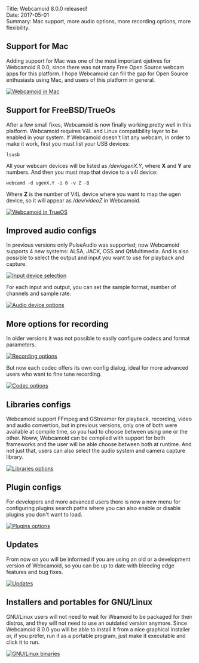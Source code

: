 Title: Webcamoid 8.0.0 released!  
Date: 2017-05-01  
Summary: Mac support, more audio options, more recording options, more flexibility.  

## Support for Mac ##

Adding support for Mac was one of the most important ojetives for Webcamoid 8.0.0, since there was not many Free Open Source webcam apps for this platform. I hope Webcamoid can fill the gap for Open Source enthusiasts using Mac, and users of this platform in general.

<div class="img-preview">
    <a href="/images/20170501-1/WebcamoidInMac.png">
        <img src="/images/20170501-1/WebcamoidInMac.png" alt="Webcamoid in Mac" title="Webcamoid in Mac" />
    </a>
</div>

## Support for FreeBSD/TrueOs ##

After a few small fixes, Webcamoid is now finally working pretty well in this platform. Webcamoid requires V4L and Linux compatibility layer to be enabled in your system. If Webcamoid doesn't list any webcam, in order to make it work, first you must list your USB devices:

    lsusb

All your webcam devices will be listed as _/dev/ugenX.Y_, where **X** and **Y** are numbers. And then you must map that device to a v4l device:

    webcamd -d ugenX.Y -i 0 -v Z -B

Where **Z** is the number of V4L device where you want to map the ugen device, so it will appear as _/dev/videoZ_ in Webcamoid.

<div class="img-preview">
    <a href="/images/20170501-1/WebcamoidInTrueOS.png">
        <img src="/images/20170501-1/WebcamoidInTrueOS.png" alt="Webcamoid in TrueOS" title="Webcamoid in TrueOS" />
    </a>
</div>

## Improved audio configs ##

In previous versions only PulseAudio was supported; now Webcamoid supports 4 new systems: ALSA, JACK, OSS and QtMultimedia. And is also possible to select the output and input you want to use for playback and capture.

<div class="img-preview">
    <a href="/images/20170501-1/InputDeviceSelection.png">
        <img src="/images/20170501-1/InputDeviceSelection.png" alt="Input device selection" title="Input device selection" />
    </a>
</div>

For each input and output, you can set the sample format, number of channels and sample rate.

<div class="img-preview">
    <a href="/images/20170501-1/AudioDeviceOptions.png">
        <img src="/images/20170501-1/AudioDeviceOptions.png" alt="Audio device options" title="Audio device options" />
    </a>
</div>

## More options for recording ##

In older versions it was not possible to easily configure codecs and format parameters.

<div class="img-preview">
    <a href="/images/20170501-1/RecordingOptions.png">
        <img src="/images/20170501-1/RecordingOptions.png" alt="Recording options" title="Recording options" />
    </a>
</div>

But now each codec offers its own config dialog, ideal for more advanced users who want to fine tune recording.

<div class="img-preview">
    <a href="/images/20170501-1/CodecOptions.png">
        <img src="/images/20170501-1/CodecOptions.png" alt="Codec options" title="Codec options" />
    </a>
</div>

## Libraries configs ##

Webcamoid support FFmpeg and GStreamer for playback, recording, video and audio convertion, but in previous versions, only one of both were available at compile time, so you had to choose between using one or the other. Noww, Webcamoid can be compiled with support for both frameworks and the user will be able choose between both at runtime. And not just that, users can also select the audio system and camera capture library.

<div class="img-preview">
    <a href="/images/20170501-1/LibrariesOptions.png">
        <img src="/images/20170501-1/LibrariesOptions.png" alt="Libraries options" title="Libraries options" />
    </a>
</div>

## Plugin configs ##

For developers and more advanced users there is now a new menu for configuring plugins search paths where you can also enable or disable plugins you don't want to load.

<div class="img-preview">
    <a href="/images/20170501-1/PluginsOptions.png">
        <img src="/images/20170501-1/PluginsOptions.png" alt="Plugins options" title="Plugins options" />
    </a>
</div>

## Updates ##

From now on you will be informed if you are using an old or a development version of Webcamoid, so you can be up to date with bleeding edge features and bug fixes.

<div class="img-preview">
    <a href="/images/20170501-1/Updates.png">
        <img src="/images/20170501-1/Updates.png" alt="Updates" title="Updates" />
    </a>
</div>

## Installers and portables for GNU/Linux ##

GNU/Linux users will not need to wait for Weamoid to be packaged for their distros, and they will not need to use an outdated version anymore. Since Webcamoid 8.0.0 you will be able to install it from a nice graphical installer or, if you prefer, run it as a portable program, just make it executable and click it to run.

<div class="img-preview">
    <a href="/images/20170501-1/GNULinuxBinaries.png">
        <img src="/images/20170501-1/GNULinuxBinaries.png" alt="GNU/Linux binaries" title="GNU/Linux binaries" />
    </a>
</div>
